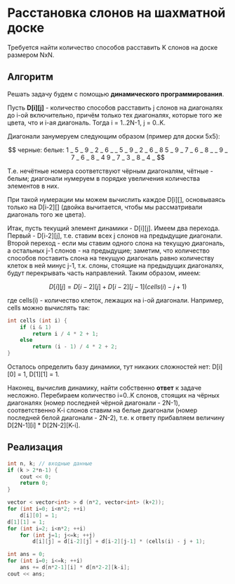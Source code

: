 # Расстановка слонов на шахматной доске

Требуется найти количество способов расставить K слонов на доске размером NxN.

## Алгоритм

Решать задачу будем с помощью **динамического программирования**.

Пусть **D[i][j]** - количество способов расставить j слонов на диагоналях до i-ой включительно, причём только тех диагоналях, которые того же цвета, что и i-ая диагональ. Тогда i = 1..2N-1, j = 0..K.

Диагонали занумеруем следующим образом (пример для доски 5x5):

$$
черные:     белые:
1 _ 5 _ 9   _ 2 _ 6 _
_ 5 _ 9 _   2 _ 6 _ 8
5 _ 9 _ 7   _ 6 _ 8 _ 
_ 9 _ 7 _   6 _ 8 _ 4
9 _ 7 _ 3   _ 8 _ 4 _
$$

Т.е. нечётные номера соответствуют чёрным диагоналям, чётные - белым; диагонали нумеруем в порядке увеличения количества элементов в них.

При такой нумерации мы можем вычислить каждое D[i][], основываясь только на D[i-2][] (двойка вычитается, чтобы мы рассматривали диагональ того же цвета).

Итак, пусть текущий элемент динамики - D[i][j]. Имеем два перехода. Первый - D[i-2][j], т.е. ставим всех j слонов на предыдущие диагонали. Второй переход - если мы ставим одного слона на текущую диагональ, а остальных j-1 слонов - на предыдущие; заметим, что количество способов поставить слона на текущую диагональ равно количеству клеток в ней минус j-1, т.к. слоны, стоящие на предыдущих диагоналях, будут перекрывать часть направлений. Таким образом, имеем:

$$
D[i][j] = D[i-2][j] + D[i-2][j-1] (cells(i) - j + 1)
$$

где cells(i) - количество клеток, лежащих на i-ой диагонали. Например, cells можно вычислять так:
<!--- TODO: specify code snippet id -->
``` cpp
int cells (int i) {
    if (i & 1)
        return i / 4 * 2 + 1;
    else
        return (i - 1) / 4 * 2 + 2;
}
```
Осталось определить базу динамики, тут никаких сложностей нет: D[i][0] = 1, D[1][1] = 1.

Наконец, вычислив динамику, найти собственно **ответ** к задаче несложно. Перебираем количество i=0..K слонов, стоящих на чёрных диагоналях (номер последней чёрной диагонали - 2N-1), соответственно K-i слонов ставим на белые диагонали (номер последней белой диагонали - 2N-2), т.е. к ответу прибавляем величину D[2N-1][i] * D[2N-2][K-i].

## Реализация

<!--- TODO: specify code snippet id -->
``` cpp
int n, k; // входные данные
if (k > 2*n-1) {
    cout << 0;
    return 0;
}

vector < vector<int> > d (n*2, vector<int> (k+2));
for (int i=0; i<n*2; ++i)
    d[i][0] = 1;
d[1][1] = 1;
for (int i=2; i<n*2; ++i)
    for (int j=1; j<=k; ++j)
        d[i][j] = d[i-2][j] + d[i-2][j-1] * (cells(i) - j + 1);

int ans = 0;
for (int i=0; i<=k; ++i)
    ans += d[n*2-1][i] * d[n*2-2][k-i];
cout << ans;
```
